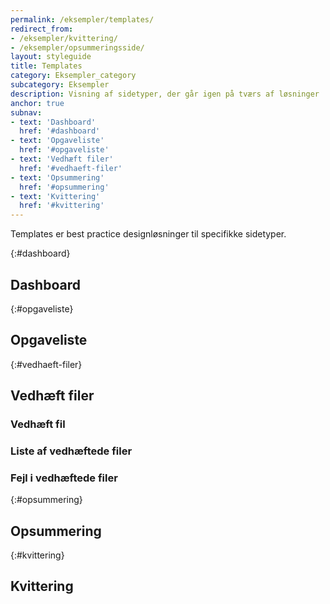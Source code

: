 ```yaml
---
permalink: /eksempler/templates/
redirect_from:
- /eksempler/kvittering/
- /eksempler/opsummeringsside/
layout: styleguide
title: Templates
category: Eksempler_category
subcategory: Eksempler
description: Visning af sidetyper, der går igen på tværs af løsninger
anchor: true
subnav:
- text: 'Dashboard'
  href: '#dashboard'
- text: 'Opgaveliste'
  href: '#opgaveliste'
- text: 'Vedhæft filer'
  href: '#vedhaeft-filer'
- text: 'Opsummering'
  href: '#opsummering'
- text: 'Kvittering'
  href: '#kvittering'
---
```

Templates er best practice designløsninger til specifikke sidetyper.

{:#dashboard}
## Dashboard
<div class="row mt-5 screenshot-gallery d-none">
  <div class="col-12 col-sm-12 col-md-4 col-lg-4 mb-4">
    <a href="{{ site.baseurl }}/pages/eksempler/boernetilskud/boernetilskud-oversigt-2/?r=/eksempler/templates/%23dashboard" title="Børnetilskud, 1. side: Oversigt med cards" class="screenshot d-block"></a>
  </div>
  <div class="col-12 col-sm-12 col-md-4 col-lg-4 mb-4">
    <a href="{{ site.baseurl }}/pages/eksempler/boernetilskud/boernetilskud-oversigt/?r=/eksempler/templates/%23dashboard" title="Børnetilskud, 2. side: Oversigt" class="screenshot d-block"></a>
  </div>
</div>


{:#opgaveliste}
## Opgaveliste
<div class="row screenshot-gallery d-none">
  <div class="col-12 col-sm-12 col-md-4 col-lg-4 mb-4">
    <a href="/pages/eksempler/opgaveliste/?r=/eksempler/templates/%23opgaveliste" title="Eksempelside på opgaveliste" class="screenshot d-block"></a>
  </div>
</div>

{:#vedhaeft-filer}
## Vedhæft filer
<div class="row screenshot-gallery">
  <div class="col-12 col-sm-12 col-md-4 col-lg-4 mb-4">
  <h3 class="h4">Vedhæft fil</h3>
    <a href="/pages/eksempler/vedhaeft-fil/fil-1/?r=/eksempler/templates/%23vedhaeft-filer" title="Dokumenter til sagen" class="screenshot d-block"></a>
  </div>
  <div class="col-12 col-sm-12 col-md-4 col-lg-4 mb-4">
    <h3 class="h4">Liste af vedhæftede filer</h3>
    <a href="/pages/eksempler/vedhaeft-fil/fil-2/?r=/eksempler/templates/%23vedhaeft-filer" title="Dokumenter til sagen med vedhæftede filer" class="screenshot d-block"></a>
  </div>
  <div class="col-12 col-sm-12 col-md-4 col-lg-4 mb-4">
    <h3 class="h4">Fejl i vedhæftede filer</h3>
    <a href="/pages/eksempler/vedhaeft-fil/fil-3/?r=/eksempler/templates/%23vedhaeft-filer" title="Dokumenter til sagen med fejl" class="screenshot d-block"></a>
  </div>
</div>

{:#opsummering}
## Opsummering
<div class="row mt-5 screenshot-gallery d-none">
  <div class="col-12 col-sm-12 col-md-4 col-lg-4">
    <a href="/pages/eksempler/opsummering/opsummering-1/?r=/eksempler/templates/%23opsummering" title="Eksempelside: opsummering" class="screenshot d-block"></a>
  </div>
</div>

{:#kvittering}
## Kvittering
<div class="row mt-5 screenshot-gallery d-none">
  <div class="col-12 col-sm-12 col-md-4 col-lg-4">
    <a href="/pages/eksempler/kvittering/kvittering-1/?r=/eksempler/templates/%23kvittering" title="Eksempelside: Kvittering 1" class="screenshot d-block"></a>
  </div>
  <div class="col-12 col-sm-12 col-md-4 col-lg-4">
    <a href="/pages/eksempler/kvittering/kvittering-2/?r=/eksempler/templates/%23kvittering" title="Eksempelside: Kvittering 2" class="screenshot d-block">
  </div>
</div>
